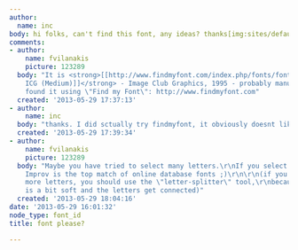 ```yaml
---
author:
  name: inc
body: hi folks, can't find this font, any ideas? thanks[img:sites/default/files/old-images/font_6636.jpg]
comments:
- author:
    name: fvilanakis
    picture: 123289
  body: "It is <strong>[[http://www.findmyfont.com/index.php/fonts/font-preview?fset=Image-Club-Graphics&ffam=ImprovICG%20-%20Medium&fid=d7fd3d3af5aa78e8604ef0fef70219ce&fstyle=i&fsize=60&text=Costa%20Blanca&fit=1|Improv
    ICG (Medium)]]</strong> - Image Club Graphics, 1995 - probably manually slanted.\r\n\r\n------------------\r\nI
    found it using \"Find my Font\": http://www.findmyfont.com"
  created: '2013-05-29 17:37:13'
- author:
    name: inc
  body: "thanks. I did sctually try findmyfont, it obviously doesnt like me!\r\ncheers\r\ninc"
  created: '2013-05-29 17:39:34'
- author:
    name: fvilanakis
    picture: 123289
  body: "Maybe you have tried to select many letters.\r\nIf you select only /C & /B,
    Improv is the top match of online database fonts ;)\r\n\r\n(if you want to select
    more letters, you should use the \"letter-splitter\" tool,\r\nbecause your sample
    is a bit soft and the letters get connected)"
  created: '2013-05-29 18:04:16'
date: '2013-05-29 16:01:32'
node_type: font_id
title: font please?

---
```

